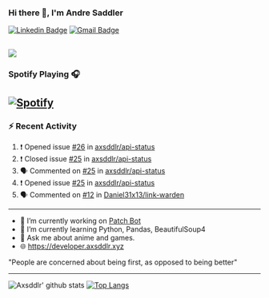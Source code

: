 ### Hi there 👋, I'm Andre Saddler
[![Linkedin Badge](https://img.shields.io/badge/-andrexsaddler-blue?style=flat-square&logo=Linkedin&logoColor=white&link=https://www.linkedin.com/in/andrexsaddler/)](https://www.linkedin.com/in/andrexsaddler/)
[![Gmail Badge](https://img.shields.io/badge/-contact@rehkloos.com-c14438?style=flat-square&logo=Gmail&logoColor=white&link=mailto:contact@rehkloos.com)](mailto:contact@rehkloos.com)

![](https://komarev.com/ghpvc/?username=axsddlr&color=dc143c)
---
### Spotify Playing 🎧

[![Spotify](https://novatorem.rehkloos.vercel.app/api/spotify)](https://open.spotify.com/user/Rehkloos)
---

### :zap: Recent Activity

<!--START_SECTION:activity-->
1. ❗️ Opened issue [#26](https://github.com/axsddlr/api-status/issues/26) in [axsddlr/api-status](https://github.com/axsddlr/api-status)
2. ❗️ Closed issue [#25](https://github.com/axsddlr/api-status/issues/25) in [axsddlr/api-status](https://github.com/axsddlr/api-status)
3. 🗣 Commented on [#25](https://github.com/axsddlr/api-status/issues/25) in [axsddlr/api-status](https://github.com/axsddlr/api-status)
4. ❗️ Opened issue [#25](https://github.com/axsddlr/api-status/issues/25) in [axsddlr/api-status](https://github.com/axsddlr/api-status)
5. 🗣 Commented on [#12](https://github.com/Daniel31x13/link-warden/issues/12) in [Daniel31x13/link-warden](https://github.com/Daniel31x13/link-warden)
<!--END_SECTION:activity-->

---

- 🔭 I’m currently working on [Patch Bot](https://github.com/axsddlr/patch_bot)
- 🌱 I’m currently learning Python, Pandas, BeautifulSoup4
- 💬 Ask me about anime and games.
- 🌐 https://developer.axsddlr.xyz

"People are concerned about being first, as opposed to being better"

---
![Axsddlr' github stats](https://github-readme-stats.vercel.app/api?username=axsddlr&count_private=true)
[![Top Langs](https://github-readme-stats.vercel.app/api/top-langs/?username=axsddlr&layout=compact)](https://github.com/anuraghazra/github-readme-stats)
